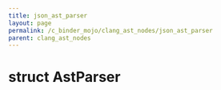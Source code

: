 ```yaml
---
title: json_ast_parser
layout: page
permalink: /c_binder_mojo/clang_ast_nodes/json_ast_parser
parent: clang_ast_nodes
---
```


# struct AstParser


